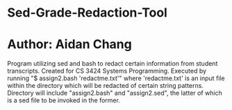 # Sed-Grade-Redaction-Tool
# Author: Aidan Chang

Program utilizing sed and bash to redact certain information from student transcripts. Created for CS 3424 Systems Programming. Executed by running "$ assign2.bash 'redactme.txt'" where 'redactme.txt' is an input file within the directory which will be redacted of certain string patterns. Directory will include "assign2.bash" and "assign2.sed", the latter of which is a sed file to be invoked in the former.
